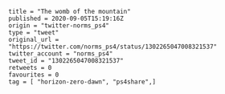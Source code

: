 ```
title = "The womb of the mountain"
published = 2020-09-05T15:19:16Z
origin = "twitter-norms_ps4"
type = "tweet"
original_url = "https://twitter.com/norms_ps4/status/1302265047008321537"
twitter_account = "norms_ps4"
tweet_id = "1302265047008321537"
retweets = 0
favourites = 0
tag = [ "horizon-zero-dawn", "ps4share",]
```

<p class='image'><img src='https://mnf.m17s.net/2020/09/05/EhKTKDtXYAE2Ba7.jpg' alt=''></p>

